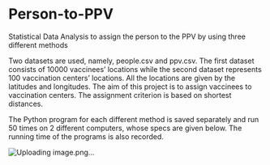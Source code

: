 # Person-to-PPV
Statistical Data Analysis to assign the person to the PPV by using three different methods

Two datasets are used, namely, people.csv and ppv.csv. The first dataset consists of 10000 vaccinees’ locations while the second dataset represents 100 vaccination centers’ locations. All the locations are given by the latitudes and longitudes. The aim of this project is to assign vaccinees to vaccination centers. The assignment criterion is based on shortest distances.

The Python program for each different method is saved separately and run 50 times on 2 different computers, whose specs are given below. The running time of the programs is also recorded. 

![Uploading image.png…]()

